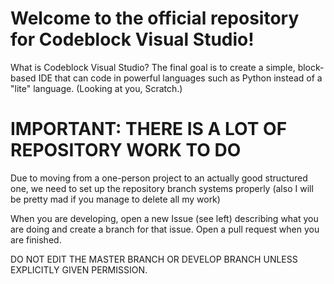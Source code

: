# Welcome to the official repository for Codeblock Visual Studio! #

What is Codeblock Visual Studio? The final goal is to create a simple,
block-based IDE that can code in powerful languages such as Python instead
of a "lite" language. (Looking at you, Scratch.)

# IMPORTANT: THERE IS A LOT OF REPOSITORY WORK TO DO #

Due to moving from a one-person project to an actually good structured one,
we need to set up the repository branch systems properly (also I will be pretty mad
if you manage to delete all my work)

When you are developing, open a new Issue (see left) describing what you are doing
and create a branch for that issue. Open a pull request when you are finished.

DO NOT EDIT THE MASTER BRANCH OR DEVELOP BRANCH UNLESS EXPLICITLY GIVEN PERMISSION.